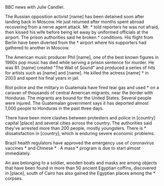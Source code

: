 BBC news with Julie Candler.

The Russian opposition activist [name] has been detained soon after landing back in Moscow. He just returned after months spent abroad recovering from a nerve agent attack. Mr. * told reporters he was not afraid, then kissed his wife before being let away by uniformed officials at the airport. The prison authorities said he broken * conditions. His flight from Berlin have been diverted from the * airport where his supporters had gathered to another in Moscow.

The American music producer Phil [name], one of the best known figures in 1960s pop music has died while serving a prison sentence for murder. He was 81. [name] created "The Wall of Sound" and produced a series of hits for artists such as [name] and [name]. He killed the actress [name] * in 2003 and spent his final years in jail.

Riot police and the military in Guatemala have fired tear gas and used * on a caravan of thousands of central American migrants, near the border with Honduras. The migrants are bound for the United States. Several people were injured. The Guatemalan government says it has deported almost 1,000 people to Honduras in the past three days.

There have been more clashes between protesters and police in [country] capital [place] and several cities across the country. The authorities said they've arrested more than 200 people, mostly youngsters. There is * dissatisfaction in [country], which is enduring severe economic problems.

Brazil health regulators have approved the emergency use of coronavirus vaccines * and Chinese * . A mass * program is due to start almost immediately.

An axe belonging to a soldier, wooden boats and masks are among objects that have been found in more than 50 ancient Egyptian coffins, discovered in [place], south of Cairo has also gained the Egyptian places among the * corpses.

